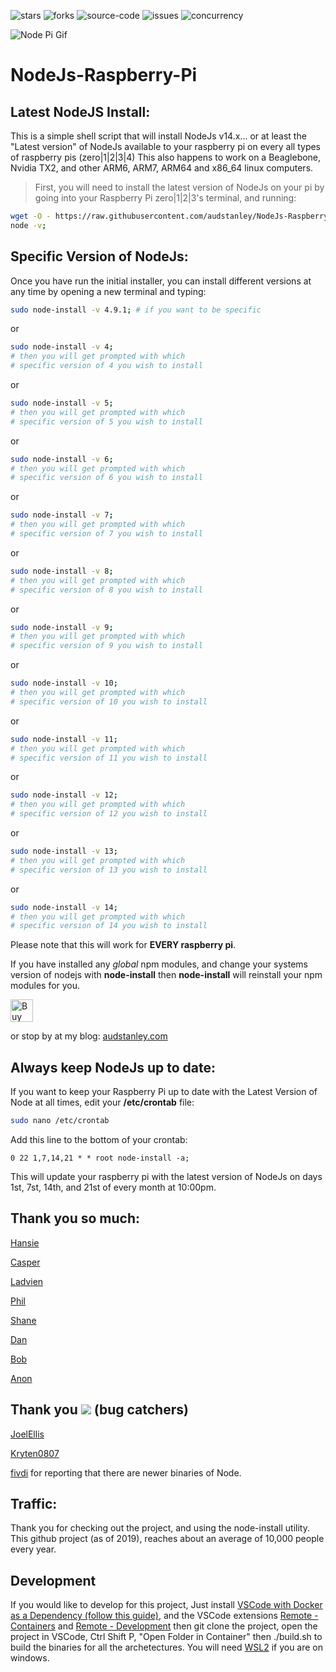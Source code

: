 ![stars](https://img.shields.io/github/stars/audstanley/NodeJs-Raspberry-Pi?style=for-the-badge)
![forks](https://img.shields.io/github/forks/audstanley/NodeJs-Raspberry-Pi?style=for-the-badge)
![source-code](https://img.shields.io/github/languages/code-size/audstanley/NodeJs-Raspberry-Pi?style=for-the-badge)
![issues](https://img.shields.io/github/issues/audstanley/NodeJs-Raspberry-Pi?style=for-the-badge)
![concurrency](https://img.shields.io/badge/Now%20with-concurrency-green?style=for-the-badge&logo=appveyor)

![Node Pi Gif](https://raw.githubusercontent.com/audstanley/NodeJs-Raspberry-Pi/master/node-pi-gif.gif)

# NodeJs-Raspberry-Pi

## Latest NodeJS Install:
This is a simple shell script that will install NodeJs v14.x... or at least the "Latest version" of NodeJs available to your raspberry pi on every all types of raspberry pis (zero|1|2|3|4) This also happens to work on a Beaglebone, Nvidia TX2, and other ARM6, ARM7, ARM64 and x86_64 linux computers.<p>  

>First, you will need to install the latest version of NodeJs on your pi by going into your Raspberry Pi zero|1|2|3's terminal, and running: <p>

```sh
wget -O - https://raw.githubusercontent.com/audstanley/NodeJs-Raspberry-Pi/master/Install-Node.sh | sudo bash;
node -v;
```
<p>

## Specific Version of NodeJs:
Once you have run the initial installer, you can install different versions at any time by opening a new terminal and typing:
```sh
sudo node-install -v 4.9.1; # if you want to be specific
```
or
```sh
sudo node-install -v 4;
# then you will get prompted with which 
# specific version of 4 you wish to install
```
or
```sh
sudo node-install -v 5;
# then you will get prompted with which 
# specific version of 5 you wish to install
```
or
```sh
sudo node-install -v 6;
# then you will get prompted with which 
# specific version of 6 you wish to install
```
or
```sh
sudo node-install -v 7;
# then you will get prompted with which 
# specific version of 7 you wish to install
```
or
```sh
sudo node-install -v 8;
# then you will get prompted with which 
# specific version of 8 you wish to install
```
or
```sh
sudo node-install -v 9;
# then you will get prompted with which 
# specific version of 9 you wish to install
```
or
```sh
sudo node-install -v 10;
# then you will get prompted with which 
# specific version of 10 you wish to install
```

or
```sh
sudo node-install -v 11;
# then you will get prompted with which 
# specific version of 11 you wish to install
```

or
```sh
sudo node-install -v 12;
# then you will get prompted with which 
# specific version of 12 you wish to install
```

or
```sh
sudo node-install -v 13;
# then you will get prompted with which 
# specific version of 13 you wish to install
```

or
```sh
sudo node-install -v 14;
# then you will get prompted with which 
# specific version of 14 you wish to install
```

Please note that this will work for **EVERY raspberry pi**.

If you have installed any *global* npm modules, and change your systems version of nodejs with **node-install** then **node-install** will reinstall your npm modules for you.

<a href='https://ko-fi.com/A687KA8' target='_blank'><img height='36' style='border:0px;height:36px;' src='https://az743702.vo.msecnd.net/cdn/kofi4.png?v=f' border='0' alt='Buy Me a Coffee at ko-fi.com' /></a>

or stop by at my blog: [audstanley.com](http://www.audstanley.com)


## Always keep NodeJs up to date:

If you want to keep your Raspberry Pi up to date with the Latest Version of Node at all times, edit  your **/etc/crontab** file:

```bash
sudo nano /etc/crontab
```

Add this line to the bottom of your crontab:

```cron
0 22 1,7,14,21 * * root node-install -a;
```
This will update your raspberry pi with the latest version of NodeJs on days 1st, 7st, 14th, and 21st of every month at 10:00pm.

## Thank you so much:

[Hansie](https://Ko-fi.com/home/coffeeshop?txid=d40b4253-995a-4bd7-9eea-e56bf463ddbe&mode=public&img=ogsomeoneboughtme)

[Casper](https://Ko-fi.com/home/coffeeshop?txid=8504b181-2138-45e8-9a3a-66414828b024&mode=public&img=ogsomeoneboughtme)

[Ladvien](https://Ko-fi.com/home/coffeeshop?txid=025faeb3-d715-4d0c-8cf9-ce0f7bf4e1bf&mode=public&img=ogsomeoneboughtme)

[Phil](https://Ko-fi.com/home/coffeeshop?txid=ea3fc9e8-1e81-4198-a555-a595e3eeae76&mode=public&img=ogsomeoneboughtme)

[Shane](https://Ko-fi.com/home/coffeeshop?txid=c0356500-6d0d-452f-a93e-2974f8987e26&mode=public&img=ogsomeoneboughtme)

[Dan](https://Ko-fi.com/home/coffeeshop?txid=d486abde-c02d-454f-a602-025672a835c8&mode=public&img=ogsomeoneboughtme)

[Bob](https://Ko-fi.com/home/coffeeshop?txid=98c46da8-45bb-478d-b44e-df9257b87edb&mode=public&img=ogsomeoneboughtme)

[Anon](https://Ko-fi.com/home/coffeeshop?txid=e119b3ef-4171-4beb-a2dc-97d67bf09122&mode=public&img=ogsomeoneboughtme)

## Thank you ![](https://cdn4.iconfinder.com/data/icons/bug-fix/512/qa-quality-assurance-bug-15-128.png) (bug catchers)

[JoelEllis](https://github.com/JoelEllis)
  
[Kryten0807](https://github.com/Kryten0807)

[fivdi](https://github.com/fivdi) for reporting that there are newer binaries of Node.
  
## Traffic:

Thank you for checking out the project, and using the node-install utility.  This github project (as of 2019), reaches about an average of 10,000 people every year.


## Development

If you would like to develop for this project, Just install [VSCode with Docker as a Dependency (follow this guide)](https://code.visualstudio.com/docs/remote/containers), and the VSCode extensions [Remote - Containers](https://marketplace.visualstudio.com/items?itemName=ms-vscode-remote.remote-containers) and [Remote - Development](https://marketplace.visualstudio.com/items?itemName=ms-vscode-remote.vscode-remote-extensionpack) then git clone the project, open the project in VSCode, Ctrl Shift P, "Open Folder in Container" then ./build.sh to build the binaries for all the archetectures. You will need [WSL2](https://docs.docker.com/docker-for-windows/wsl/) if you are on windows.
